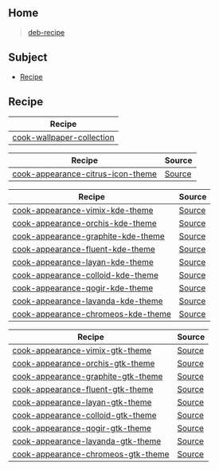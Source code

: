 

## Home

> [deb-recipe](https://github.com/samwhelp/deb-recipe)




## Subject

* [Recipe](#recipe)




## Recipe

| Recipe |
| ------ |
| [cook-wallpaper-collection](https://github.com/samwhelp/deb-recipe/tree/main/recipe/cook-wallpaper-collection/cook-wallpaper-collection) |


| Recipe | Source |
| ------ | ------ |
| [cook-appearance-citrus-icon-theme](https://github.com/samwhelp/deb-recipe/tree/main/recipe/cook-appearance-citrus-icon-theme/cook-appearance-citrus-icon-theme) | [Source](https://github.com/yeyushengfan258/Citrus-icon-theme) |


| Recipe | Source |
| ------ | ------ |
| [cook-appearance-vimix-kde-theme](https://github.com/samwhelp/deb-recipe/tree/main/recipe/cook-appearance-vimix-kde-theme/cook-appearance-vimix-kde-theme) | [Source](https://github.com/vinceliuice/Vimix-kde) |
| [cook-appearance-orchis-kde-theme](https://github.com/samwhelp/deb-recipe/tree/main/recipe/cook-appearance-orchis-kde-theme/cook-appearance-orchis-kde-theme) | [Source](https://github.com/vinceliuice/Orchis-kde) |
| [cook-appearance-graphite-kde-theme](https://github.com/samwhelp/deb-recipe/tree/main/recipe/cook-appearance-graphite-kde-theme/cook-appearance-graphite-kde-theme) | [Source](https://github.com/vinceliuice/Graphite-kde-theme) |
| [cook-appearance-fluent-kde-theme](https://github.com/samwhelp/deb-recipe/tree/main/recipe/cook-appearance-fluent-kde-theme/cook-appearance-fluent-kde-theme) | [Source](https://github.com/vinceliuice/Fluent-kde) |
| [cook-appearance-layan-kde-theme](https://github.com/samwhelp/deb-recipe/tree/main/recipe/cook-appearance-layan-kde-theme/cook-appearance-layan-kde-theme) | [Source](https://github.com/vinceliuice/Layan-kde) |
| [cook-appearance-colloid-kde-theme](https://github.com/samwhelp/deb-recipe/tree/main/recipe/cook-appearance-colloid-kde-theme/cook-appearance-colloid-kde-theme) | [Source](https://github.com/vinceliuice/Colloid-kde) |
| [cook-appearance-qogir-kde-theme](https://github.com/samwhelp/deb-recipe/tree/main/recipe/cook-appearance-qogir-kde-theme/cook-appearance-qogir-kde-theme) | [Source](https://github.com/vinceliuice/Qogir-kde) |
| [cook-appearance-lavanda-kde-theme](https://github.com/samwhelp/deb-recipe/tree/main/recipe/cook-appearance-lavanda-kde-theme/cook-appearance-lavanda-kde-theme) | [Source](https://github.com/vinceliuice/Lavanda-kde) |
| [cook-appearance-chromeos-kde-theme](https://github.com/samwhelp/deb-recipe/tree/main/recipe/cook-appearance-chromeos-kde-theme/cook-appearance-chromeos-kde-theme) | [Source](https://github.com/vinceliuice/ChromeOS-kde) |


| Recipe | Source |
| ------ | ------ |
| [cook-appearance-vimix-gtk-theme](https://github.com/samwhelp/deb-recipe/tree/main/recipe/cook-appearance-vimix-gtk-theme/cook-appearance-vimix-gtk-theme) | [Source](https://github.com/vinceliuice/Vimix-gtk-themes) |
| [cook-appearance-orchis-gtk-theme](https://github.com/samwhelp/deb-recipe/tree/main/recipe/cook-appearance-orchis-gtk-theme/cook-appearance-orchis-gtk-theme) | [Source](https://github.com/vinceliuice/Orchis-theme) |
| [cook-appearance-graphite-gtk-theme](https://github.com/samwhelp/deb-recipe/tree/main/recipe/cook-appearance-graphite-gtk-theme/cook-appearance-graphite-gtk-theme) | [Source](https://github.com/vinceliuice/Graphite-gtk-theme) |
| [cook-appearance-fluent-gtk-theme](https://github.com/samwhelp/deb-recipe/tree/main/recipe/cook-appearance-fluent-gtk-theme/cook-appearance-fluent-gtk-theme) | [Source](https://github.com/vinceliuice/Fluent-gtk-theme) |
| [cook-appearance-layan-gtk-theme](https://github.com/samwhelp/deb-recipe/tree/main/recipe/cook-appearance-layan-gtk-theme/cook-appearance-layan-gtk-theme) | [Source](https://github.com/vinceliuice/Layan-gtk-theme) |
| [cook-appearance-colloid-gtk-theme](https://github.com/samwhelp/deb-recipe/tree/main/recipe/cook-appearance-colloid-gtk-theme/cook-appearance-colloid-gtk-theme) | [Source](https://github.com/vinceliuice/Colloid-gtk-theme) |
| [cook-appearance-qogir-gtk-theme](https://github.com/samwhelp/deb-recipe/tree/main/recipe/cook-appearance-qogir-gtk-theme/cook-appearance-qogir-gtk-theme) | [Source](https://github.com/vinceliuice/Qogir-theme) |
| [cook-appearance-lavanda-gtk-theme](https://github.com/samwhelp/deb-recipe/tree/main/recipe/cook-appearance-lavanda-gtk-theme/cook-appearance-lavanda-gtk-theme) | [Source](https://github.com/vinceliuice/Lavanda-gtk-theme) |
| [cook-appearance-chromeos-gtk-theme](https://github.com/samwhelp/deb-recipe/tree/main/recipe/cook-appearance-chromeos-gtk-theme/cook-appearance-chromeos-gtk-theme) | [Source](https://github.com/vinceliuice/ChromeOS-theme) |
